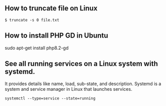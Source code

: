 ## How to truncate file on Linux
```shell
$ truncate -s 0 file.txt
```
## How to install PHP GD in Ubuntu
sudo apt-get install php8.2-gd

## See all running services on a Linux system with systemd. 
It provides details like name, load, sub-state, and description. 
Systemd is a system and service manager in Linux that launches services.
```shell
systemctl --type=service --state=running
```
